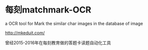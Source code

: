 # 每刻matchmark-OCR

a OCR tool for Mark the similar char images in the database of image

http://mkeduit.com/

曾经2015-2016年在每刻教育做的答题卡读题自动化工具
